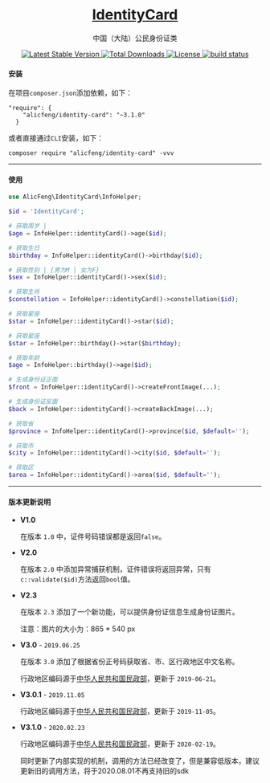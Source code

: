 <h1 align="center">
  <a href="https://github.com/alicfeng/identity-card">
    IdentityCard
  </a>
</h1>
<p align="center">
  中国（大陆）公民身份证类
</p>
<p align="center">
  <a href="https://packagist.org/packages/alicfeng/identity-card">
    <img src="https://poser.pugx.org/alicfeng/identity-card/v/stable.svg" alt="Latest Stable Version">
  </a>
  <a href="https://packagist.org/packages/alicfeng/IdentityCard">
    <img src="https://poser.pugx.org/alicfeng/identity-card/d/total.svg" alt="Total Downloads">
  </a>
  <a href="https://packagist.org/packages/alicfeng/identity-card">
    <img src="https://poser.pugx.org/alicfeng/identity-card/license.svg" alt="License">
  </a>
  <a href="https://github.com/alicfeng/IdentityCard">
    <img src="https://travis-ci.org/alicfeng/IdentityCard.svg?branch=master" alt="build status">
  </a>
</p>



#### 安装

在项目`composer.json`添加依赖，如下：

```
"require": {
    "alicfeng/identity-card": "~3.1.0"
  }
```

或者直接通过`CLI`安装，如下：

```shell
composer require "alicfeng/identity-card" -vvv
```



___


#### 使用

```php
use AlicFeng\IdentityCard\InfoHelper;

$id = 'IdentityCard';

# 获取周岁 | 
$age = InfoHelper::identityCard()->age($id);

# 获取生日
$birthday = InfoHelper::identityCard()->birthday($id);

# 获取性别 | {男为M | 女为F}
$sex = InfoHelper::identityCard()->sex($id);

# 获取生肖
$constellation = InfoHelper::identityCard()->constellation($id);

# 获取星座
$star = InfoHelper::identityCard()->star($id);

# 获取星座
$star = InfoHelper::birthday()->star($birthday);

# 获取年龄
$age = InfoHelper::birthday()->age($id);

# 生成身份证正面
$front = InfoHelper::identityCard()->createFrontImage(...);

# 生成身份证反面
$back = InfoHelper::identityCard()->createBackImage(...);

# 获取省
$province = InfoHelper::identityCard()->province($id, $default='');

# 获取市
$city = InfoHelper::identityCard()->city($id, $default='');

# 获取区
$area = InfoHelper::identityCard()->area($id, $default='');
```
___

#### 版本更新说明

- **V1.0**

  在版本 `1.0` 中，证件号码错误都是返回`false`。

- **V2.0**

  在版本 `2.0` 中添加异常捕获机制，证件错误将返回异常，只有`c::validate($id)`方法返回`bool`值。

- **V2.3**

  在版本 `2.3` 添加了一个新功能，可以提供身份证信息生成身份证图片。

  注意：图片的大小为：865 * 540 px

- **V3.0** - `2019.06.25`

  在版本 `3.0` 添加了根据省份正号码获取省、市、区行政地区中文名称。
  
  行政地区编码源于[中华人民共和国民政部](http://www.mca.gov.cn/)，更新于 `2019-06-21`。

- **V3.0.1** - `2019.11.05`

  行政地区编码源于[中华人民共和国民政部](http://www.mca.gov.cn/)，更新于 `2019-11-05`。
  
- **V3.1.0** - `2020.02.23`

  行政地区编码源于[中华人民共和国民政部](http://www.mca.gov.cn/)，更新于 `2020-02-19`。
  
  同时更新了内部实现的机制，调用的方法已经改变了，但是兼容低版本，建议更新旧的调用方法，将于2020.08.01不再支持旧的sdk

